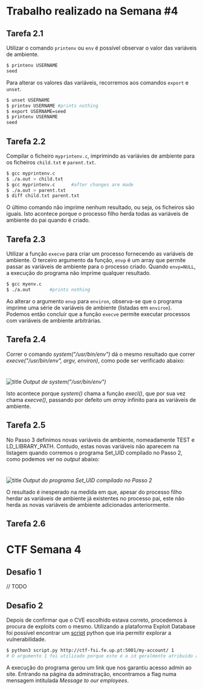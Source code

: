 # Trabalho realizado na Semana #4

## Tarefa 2.1

Utilizar o comando `printenv` ou `env` é possível observar o valor das variáveis de ambiente.

```bash
$ printenv USERNAME
seed
```

Para alterar os valores das variáveis, recorremos aos comandos `export` e `unset`.

```bash
$ unset USERNAME
$ printev USERNAME #prints nothing
$ export USERNAME=seed
$ printenv USERNAME
seed
```

## Tarefa 2.2

Compilar o ficheiro `myprintenv.c`, imprimindo as variávies de ambiente para os ficheiros `child.txt` e `parent.txt`.

```bash
$ gcc myprintenv.c
$ ./a.out > child.txt
$ gcc myprintenv.c      #after changes are made
$ ./a.out > parent.txt
$ diff child.txt parent.txt
```

O último comando não imprime nenhum resultado, ou seja, os ficheiros são iguais. Isto acontece porque o processo filho herda todas as variáveis de ambiente do pai quando é criado.

## Tarefa 2.3

Utilizar a função `execve` para criar um processo fornecendo as variáveis de ambiente. O terceiro argumento da função, `envp` é um array que permite passar as variáveis de ambiente para o processo criado.
Quando `envp=NULL`, a execução do programa não imprime qualquer resultado.

```bash
$ gcc myenv.c
$ ./a.out       #prints nothing
```

Ao alterar o argumento `envp` para `environ`, observa-se que o programa imprime uma série de variáveis de ambiente (listadas em `environ`). Podemos então concluir que a função `execve` permite executar processos com variáveis de ambiente arbitrárias.

## Tarefa 2.4

Correr o comando *system("/usr/bin/env")* dá o mesmo resultado que correr *execve("/usr/bin/env", argv, environ)*, como pode ser verificado abaixo:
#

![title](images/2_4.png)
*Output de system("/usr/bin/env")*

Isto acontece porque *system()* chama a função *execl()*, que por sua vez chama *execve()*, passando por defeito um *array* infinito para as variáveis de ambiente.

## Tarefa 2.5


No Passo 3 definimos novas variáveis de ambiente, nomeadamente TEST e LD_LIBRARY_PATH. Contudo, estas novas variáveis não aparecem na listagem quando corremos o programa Set_UID compilado no Passo 2, como podemos ver no *output* abaixo:

#
![title](images/2_5.png)
*Output do programa Set_UID  compilado no Passo 2*

O resultado  é inesperado na medida em que, apesar do processo filho herdar as variáveis de ambiente já existentes no processo pai, este não herda as novas variáveis de ambiente adicionadas anteriormente.

## Tarefa 2.6


# CTF Semana 4

## Desafio 1

// TODO

## Desafio 2 

Depois de confirmar que o CVE escolhido estava correto, procedemos à procura de exploits com o mesmo. Utilizando a plataforma Exploit Database foi possível encontrar um [script](https://www.exploit-db.com/exploits/50299) python que iria permitir explorar a vulnerabilidade.

```bash
$ python3 script.py http://ctf-fsi.fe.up.pt:5001/my-account/ 1
# O argumento 1 foi utilizado porque este é o id geralmente atribuído ao administrador.
```

A execução do programa gerou um link que nos garantiu acesso admin ao site. Entrando na página da adminstração, encontramos a flag numa mensagem intitulada *Message to our employees*.
